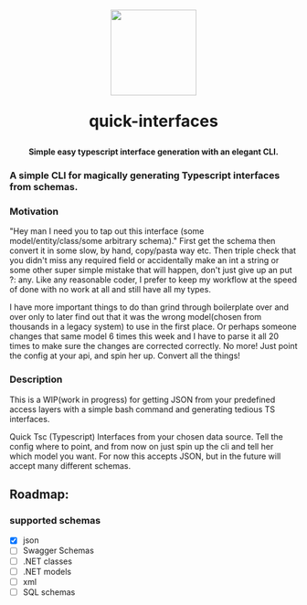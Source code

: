 <h1 align="center">
  <img src="https://i.imgur.com/LQ6A2lM.jpg" height="150" width="150"/>
  <p align="center">quick-interfaces</p>
  <p align="center" style="font-size: 0.5em"> Simple easy typescript interface generation with an elegant CLI.</p>
</h1>

### A simple CLI for magically generating Typescript interfaces from schemas.

### Motivation
"Hey man I need you to tap out this interface (some model/entity/class/some arbitrary schema)." First get the schema then convert it in some slow, by hand, copy/pasta way etc. Then triple check that you didn't miss any required field or accidentally make an int a string or some other super simple mistake that will happen, don't just give up an put ?: any. Like any reasonable coder, I prefer to keep my workflow at the speed of done with no work at all and still have all my types.

I have more important things to do than grind through boilerplate over and over only to later find out that it was the wrong model(chosen from thousands in a legacy system) to use in the first place. Or perhaps someone changes that same model 6 times this week and I have to parse it all 20 times to make sure the changes are corrected correctly. No more! Just point the config at your api, and spin her up. Convert all the things!

### Description
This is a WIP(work in progress) for getting JSON from your predefined access layers with a simple bash command and generating tedious TS interfaces.

Quick Tsc (Typescript) Interfaces from your chosen data source. Tell the config where to point, and from now on just spin up the cli and tell her which model you want. For now this accepts JSON, but in the future will accept many different schemas.

## Roadmap:

### supported schemas

- [x] json
- [ ] Swagger Schemas
- [ ] .NET classes
- [ ] .NET models
- [ ] xml
- [ ] SQL schemas
